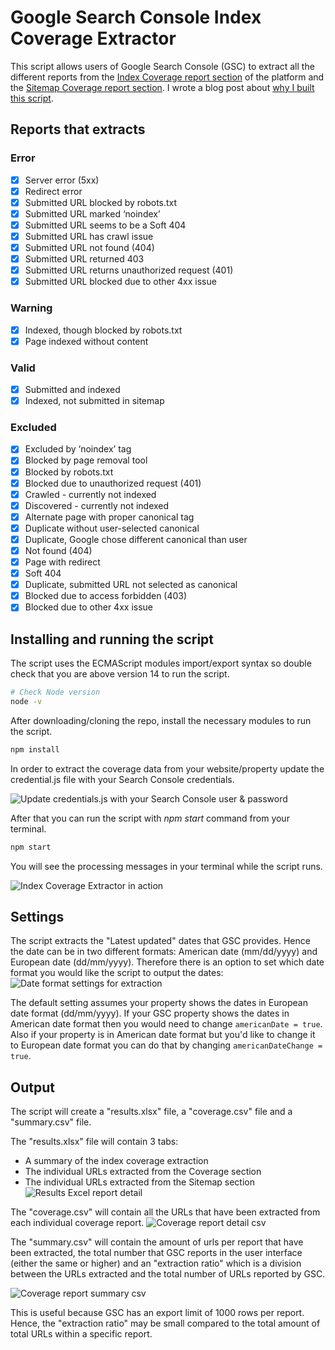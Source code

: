 # Google Search Console Index Coverage Extractor
This script allows users of Google Search Console (GSC) to extract all the different reports from the [Index Coverage report section](https://support.google.com/webmasters/answer/7440203?hl=en) of the platform and the [Sitemap Coverage report section](https://support.google.com/webmasters/answer/7451001?hl=en&ref_topic=9456557). I wrote a blog post about [why I built this script](https://jlhernando.com/blog/index-coverage-extractor/).

## Reports that extracts
### Error
- [x] Server error (5xx)
- [x] Redirect error
- [x] Submitted URL blocked by robots.txt
- [x] Submitted URL marked ‘noindex’
- [x] Submitted URL seems to be a Soft 404
- [x] Submitted URL has crawl issue
- [x] Submitted URL not found (404)
- [x] Submitted URL returned 403
- [x] Submitted URL returns unauthorized request (401)
- [x] Submitted URL blocked due to other 4xx issue

### Warning
- [x] Indexed, though blocked by robots.txt
- [x] Page indexed without content

### Valid
- [x] Submitted and indexed
- [x] Indexed, not submitted in sitemap

### Excluded
- [x] Excluded by ‘noindex’ tag
- [x] Blocked by page removal tool
- [x] Blocked by robots.txt
- [x] Blocked due to unauthorized request (401)
- [x] Crawled - currently not indexed
- [x] Discovered - currently not indexed
- [x] Alternate page with proper canonical tag
- [x] Duplicate without user-selected canonical
- [x] Duplicate, Google chose different canonical than user
- [x] Not found (404)
- [x] Page with redirect
- [x] Soft 404
- [x] Duplicate, submitted URL not selected as canonical
- [x] Blocked due to access forbidden (403)
- [x] Blocked due to other 4xx issue

## Installing and running the script

The script uses the ECMAScript modules import/export syntax so double check that you are above version 14 to run the script.
```bash
# Check Node version
node -v
```

After downloading/cloning the repo, install the necessary modules to run the script.
```bash
npm install
```

In order to extract the coverage data from your website/property update the credential.js file with your Search Console credentials.

![Update credentials.js with your Search Console user & password](https://jlhernando.com/img/credentials.jpg "update credentials.js with your Search Console user & password")

After that you can run the script with *npm start* command from your terminal.
```bash
npm start
```
You will see the processing messages in your terminal while the script runs.

![Index Coverage Extractor in action](https://jlhernando.com/img/index-coverage-headless.jpg "Index Coverage Extractor in action")

## Settings
The script extracts the "Latest updated" dates that GSC provides. Hence the date can be in two different formats: American date (mm/dd/yyyy) and European date (dd/mm/yyyy). Therefore there is an option to set which date format you would like the script to output the dates:
![Date format settings for extraction](https://jlhernando.com/img/date-format-settings.png "GSC date format settings for extarction")

The default setting assumes your property shows the dates in European date format (dd/mm/yyyy). If your GSC property shows the dates in American date format then you would need to change ``americanDate = true``. Also if your property is in American date format but you'd like to change it to European date format you can do that by changing ``americanDateChange = true``.

## Output
The script will create a "results.xlsx" file, a "coverage.csv" file and a "summary.csv" file. 

The "results.xlsx" file will contain 3 tabs: 
- A summary of the index coverage extraction
- The individual URLs extracted from the Coverage section
- The individual URLs extracted from the Sitemap section
![Results Excel report detail](https://jlhernando.com/img/results-excel.png "index coverage report export Excel detail")

The "coverage.csv" will contain all the URLs that have been extracted from each individual coverage report.
![Coverage report detail csv](https://jlhernando.com/img/coverage-csv.jpg "index coverage report export detail csv")

The "summary.csv" will contain the amount of urls per report that have been extracted, the total number that GSC reports in the user interface (either the same or higher) and an "extraction ratio" which is a division between the URLs extracted and the total number of URLs reported by GSC. 

![Coverage report summary csv](https://jlhernando.com/img/coverage-summary.jpg "index coverage report export summary csv")

This is useful because GSC has an export limit of 1000 rows per report. Hence, the "extraction ratio" may be small compared to the total amount of total URLs within a specific report.